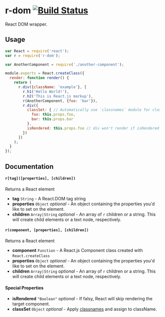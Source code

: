 # r-dom [![Build Status](https://travis-ci.org/uber/r-dom.svg?branch=master)](https://travis-ci.org/uber/r-dom)

React DOM wrapper.

## Usage

```js
var React = require('react');
var r = require('r-dom');

var AnotherComponent = require('./another-component');

module.exports = React.createClass({
  render: function render() {
    return (
      r.div({className: 'example'}, [
        r.h1('Hello World!'),
        r.h2('This is React.js markup'),
        r(AnotherComponent, {foo: 'bar'}),
        r.div({
          classSet: { // Automatically use `classnames` module for classSet
            foo: this.props.foo,
            bar: this.props.bar
          },
          isRendered: this.props.foo // div won't render if isRendered is falsy
        })
      ])
    );
  }
});
```

## Documentation

#### `r[tag]([properties], [children])`

Returns a React element

- **tag** `String` - A React.DOM tag string
- **properties** `Object` *optional* - An object containing the properties you'd like to set on the element.
- **children** `Array|String` *optional* - An array of `r` children or a string. This will create child elements or a text node, respectively. 

#### `r(component, [properties], [children])`

Returns a React element

- **component** `Function` - A React.js Component class created with `React.createClass`
- **properties** `Object` *optional* - An object containing the properties you'd like to set on the element.
- **children** `Array|String` *optional* - An array of `r` children or a string. This will create child elements or a text node, respectively. 

#### Special Properties

- **isRendered** `"Boolean"` *optional* - If falsy, React will skip rendering the target component.
- **classSet** `Object` *optional* - Apply [classnames](https://www.npmjs.com/package/classnames) and assign to className.
